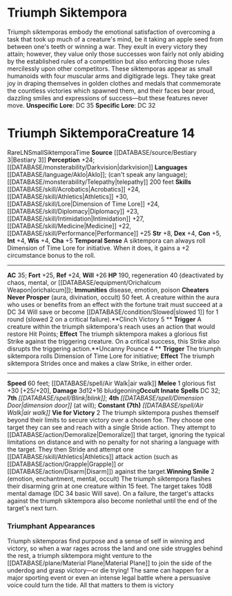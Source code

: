 ﻿---
ac: '35'
alignment: LN
all_resistance: null
burrow_speed: null
charisma: '+5'
climb_speed: null
constitution: '+5'
creature_ability:
- Cheaters Never Prosper
- Clinch Victory
- Temporal Sense
- Uncanny Pounce
- Vie for Victory
- ''
- Winning Smile
creature_family: '[[DATABASE/monsterfamily/Siktempora|Siktempora]]'
dexterity: '+4'
element: null
fly_speed: null
fortitude: '+25'
hardness: null
hp: '190'
id: '1295'
immunity:
- '[[DATABASE/trait/Disease|disease]]'
- '[[DATABASE/trait/Emotion|emotion]]'
- '[[DATABASE/trait/Poison|poison]]'
intelligence: '+4'
land_speed: '60'
language:
- '[[DATABASE/language/Aklo|Aklo]] ; (can''t speak any language); [[DATABASE/monsterability/Telepathy|telepathy]]
  200 feet'
level: '14'
max_speed: '60'
name: Triumph Siktempora
perception: '+24'
rarity: Rare
reflex: '+24'
resistance: null
rus_type_level: null
school: null
sense:
- '[[DATABASE/monsterability/Darkvision|darkvision]]'
size: Small
skill:
- '[[DATABASE/skill/Acrobatics|Acrobatics]] +24'
- '[[DATABASE/skill/Athletics|Athletics]] +30'
- '[[DATABASE/skill/Lore|Dimension of Time Lore]] +24'
- '[[DATABASE/skill/Diplomacy|Diplomacy]] +23'
- '[[DATABASE/skill/Intimidation|Intimidation]] +27'
- '[[DATABASE/skill/Medicine|Medicine]] +22'
- '[[DATABASE/skill/Performance|Performance]] +25'
source: '[[DATABASE/source/Bestiary 3|Bestiary 3]]'
speed:
- 60 feet; [[DATABASE/spell/Air Walk|air walk]]
spell:
- '[[DATABASE/spell/Air Walk|Air Walk]]'
- '[[DATABASE/spell/Blink|Blink]]'
- '[[DATABASE/spell/Dimension Door|Dimension Door]]'
strength: '+8'
strength_req: '8'
strongest_save:
- Will
swim_speed: null
trait:
- '[[DATABASE/trait/Rare|Rare]]'
- '[[DATABASE/trait/Siktempora|Siktempora]]'
- '[[DATABASE/trait/Time|Time]]'
type: Creature
vision: Darkvision
weakest_save:
- Reflex
weakness: null
will: '+26'
wisdom: '+4'

---
# Triumph Siktempora

Triumph siktemporas embody the emotional satisfaction of overcoming a task that took up much of a creature's mind, be it taking an apple seed from between one's teeth or winning a war. They exult in every victory they attain; however, they value only those successes won fairly not only abiding by the established rules of a competition but also enforcing those rules mercilessly upon other competitors.
 These siktemporas appear as small humanoids with four muscular arms and digitigrade legs. They take great joy in draping themselves in golden clothes and medals that commemorate the countless victories which spawned them, and their faces bear proud, dazzling smiles and expressions of success—but these features never move.
**Unspecific Lore**: DC 35
**Specific Lore**: DC 32

# Triumph Siktempora<span class="item-type">Creature 14</span>

<span class="trait-rare item-trait">Rare</span><span class="trait-alignment item-trait">LN</span><span class="trait-size item-trait">Small</span><span class="item-trait">Siktempora</span><span class="item-trait">Time</span>
**Source** [[DATABASE/source/Bestiary 3|Bestiary 3]]
**Perception** +24; [[DATABASE/monsterability/Darkvision|darkvision]]
**Languages** [[DATABASE/language/Aklo|Aklo]]; (can't speak any language); [[DATABASE/monsterability/Telepathy|telepathy]] 200 feet
**Skills** [[DATABASE/skill/Acrobatics|Acrobatics]] +24, [[DATABASE/skill/Athletics|Athletics]] +30, [[DATABASE/skill/Lore|Dimension of Time Lore]] +24, [[DATABASE/skill/Diplomacy|Diplomacy]] +23, [[DATABASE/skill/Intimidation|Intimidation]] +27, [[DATABASE/skill/Medicine|Medicine]] +22, [[DATABASE/skill/Performance|Performance]] +25
**Str** +8, **Dex** +4, **Con** +5, **Int** +4, **Wis** +4, **Cha** +5
**Temporal Sense** A siktempora can always roll Dimension of Time Lore for initiative. When it does, it gains a +2 circumstance bonus to the roll.

---
**AC** 35; **Fort** +25, **Ref** +24, **Will** +26
**HP** 190, regeneration 40 (deactivated by chaos, mental, or [[DATABASE/equipment/Orichalcum Weapon|orichalcum]]); **Immunities** disease, emotion, poison
<span class="in-box-ability">**Cheaters Never Prosper** (aura, divination, occult) 50 feet. A creature within the aura who uses or benefits from an effect with the fortune trait must succeed at a DC 34 Will save or become [[DATABASE/condition/Slowed|slowed 1]] for 1 round (slowed 2 on a critical failure).</span><span class="in-box-ability">**Clinch Victory <span class="action-icon">5</span> ** **Trigger** A creature within the triumph siktempora's reach uses an action that would restore Hit Points; **Effect** The triumph siktempora makes a glorious fist Strike against the triggering creature. On a critical success, this Strike also disrupts the triggering action.</span><span class="in-box-ability">**Uncanny Pounce <span class="action-icon">4</span> ** **Trigger** The triumph siktempora rolls Dimension of Time Lore for initiative; **Effect** The triumph siktempora Strides once and makes a claw Strike, in either order.</span>

---
**Speed** 60 feet; [[DATABASE/spell/Air Walk|air walk]]
<span class="in-box-ability">**Melee** <span class="action-icon">1</span> glorious fist +30 [+25/+20], **Damage** 3d12+16 bludgeoning</span>**Occult Innate Spells** DC 32; **7th** _[[DATABASE/spell/Blink|blink]]_; **4th** _[[DATABASE/spell/Dimension Door|dimension door]]_ (at will); **Constant** **(7th)** _[[DATABASE/spell/Air Walk|air walk]]_
<span class="in-box-ability">**Vie for Victory** <span class="action-icon">2</span> The triumph siktempora pushes themself beyond their limits to secure victory over a chosen foe. They choose one target they can see and reach with a single Stride action. They attempt to [[DATABASE/action/Demoralize|Demoralize]] that target, ignoring the typical limitations on distance and with no penalty for not sharing a language with the target. They then Stride and attempt one [[DATABASE/skill/Athletics|Athletics]] attack action (such as [[DATABASE/action/Grapple|Grapple]] or [[DATABASE/action/Disarm|Disarm]]) against the target.</span><span class="in-box-ability">**Winning Smile** <span class="action-icon">2</span> (emotion, enchantment, mental, occult) The triumph siktempora flashes their disarming grin at one creature within 15 feet. The target takes 10d8 mental damage (DC 34 basic Will save). On a failure, the target's attacks against the triumph siktempora also become nonlethal until the end of the target's next turn.</span>

###  Triumphant Appearances

Triumph siktemporas find purpose and a sense of self in winning and victory, so when a war rages across the land and one side struggles behind the rest, a triumph siktempora might venture to the [[DATABASE/plane/Material Plane|Material Plane]] to join the side of the underdog and grasp victory—or die trying! The same can happen for a major sporting event or even an intense legal battle where a persuasive voice could turn the tide. All that matters to them is victory